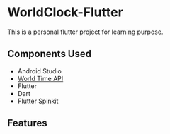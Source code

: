 # WorldClock-Flutter
This is a personal flutter project for learning purpose.

## Components Used

* Android Studio
* [World Time API](#http://worldtimeapi.org)
* Flutter
* Dart
* Flutter Spinkit

## Features
